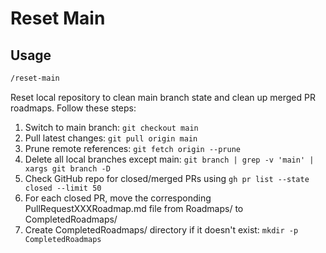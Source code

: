 # Reset Main

## Usage

```txt
/reset-main
```

Reset local repository to clean main branch state and clean up merged PR roadmaps.
Follow these steps:

1. Switch to main branch: `git checkout main`
2. Pull latest changes: `git pull origin main`
3. Prune remote references: `git fetch origin --prune`
4. Delete all local branches except main:
   `git branch | grep -v 'main' | xargs git branch -D`
5. Check GitHub repo for closed/merged PRs using
   `gh pr list --state closed --limit 50`
6. For each closed PR, move the corresponding PullRequestXXXRoadmap.md file from
   Roadmaps/ to CompletedRoadmaps/
7. Create CompletedRoadmaps/ directory if it doesn't exist:
   `mkdir -p CompletedRoadmaps`
